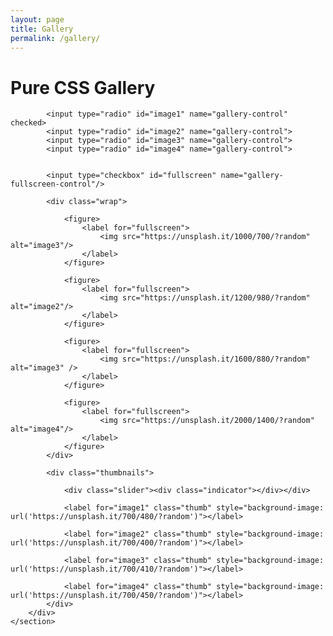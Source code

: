 ```yaml
---
layout: page
title: Gallery
permalink: /gallery/
---
```



  <meta name="viewport" content="width=device-width, initial-scale=1"><link rel="stylesheet" href="../assets/css/gallery.css">

</head>
<body>
<!-- partial:index.partial.html -->
<h1>Pure CSS Gallery</h1>
    <section class="gallery">
        <div class="carousel">

            <input type="radio" id="image1" name="gallery-control" checked>
            <input type="radio" id="image2" name="gallery-control">
            <input type="radio" id="image3" name="gallery-control">
            <input type="radio" id="image4" name="gallery-control">


            <input type="checkbox" id="fullscreen" name="gallery-fullscreen-control"/>

            <div class="wrap">

                <figure>
                    <label for="fullscreen">
                        <img src="https://unsplash.it/1000/700/?random" alt="image3"/>
                    </label>
                </figure>

                <figure>
                    <label for="fullscreen">
                        <img src="https://unsplash.it/1200/980/?random" alt="image2"/>
                    </label>
                </figure>

                <figure>
                    <label for="fullscreen">
                        <img src="https://unsplash.it/1600/880/?random" alt="image3" />
                    </label>
                </figure>

                <figure>
                    <label for="fullscreen">
                        <img src="https://unsplash.it/2000/1400/?random" alt="image4"/>
                    </label>
                </figure>
            </div>

            <div class="thumbnails">

                <div class="slider"><div class="indicator"></div></div>

                <label for="image1" class="thumb" style="background-image: url('https://unsplash.it/700/480/?random')"></label>

                <label for="image2" class="thumb" style="background-image: url('https://unsplash.it/700/400/?random')"></label>

                <label for="image3" class="thumb" style="background-image: url('https://unsplash.it/700/410/?random')"></label>

                <label for="image4" class="thumb" style="background-image: url('https://unsplash.it/700/450/?random')"></label>
            </div>
        </div>
    </section>
<!-- partial -->
  
</body>
</html>